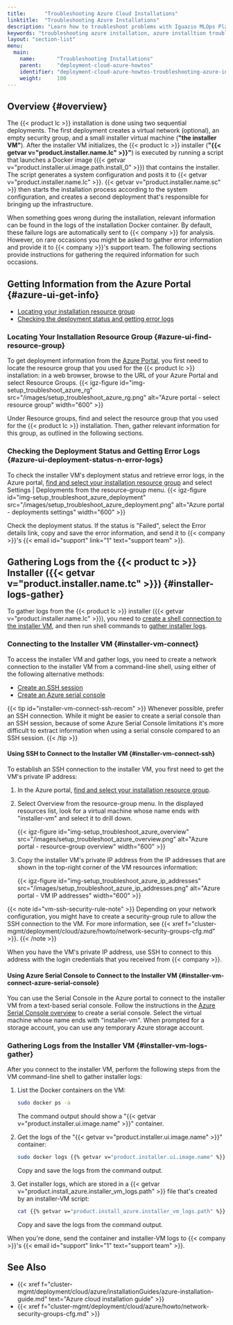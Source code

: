 ```yaml
---
title:      "Troubleshooting Azure Cloud Installations"
linktitle:  "Troubleshooting Azure Installations"
description: "Learn how to troubleshoot problems with Iguazio MLOps Platform installations on an Azure cloud."
keywords: "troubleshooting azure installation, azure installtion troubleshooting, azure troubleshooting, azure, troubleshooting"
layout: "section-list"
menu:
  main:
    name:       "Troubleshooting Installations"
    parent:     "deployment-cloud-azure-howtos"
    identifier: "deployment-cloud-azure-howtos-troubleshooting-azure-install"
    weight:     100
---
```


<!-- //////////////////////////////////////// -->
## Overview {#overview}

The {{< product lc >}} installation is done using two sequential deployments.
The first deployment creates a virtual network (optional), an empty security group, and a small installer virtual machine (**"the installer VM"**).
After the installer VM initializes, the {{< product lc >}} installer (**"{{< getvar v="product.installer.name.lc" >}}"**) is executed by running a script that launches a Docker image (<path>{{< getvar v="product.installer.ui.image.path.install_0" >}}</path>) that contains the installer.
The script generates a system configuration and posts it to {{< getvar v="product.installer.name.lc" >}}.
{{< getvar v="product.installer.name.sc" >}} then starts the installation process according to the system configuration, and creates a second deployment that's responsible for bringing up the infrastructure.

When something goes wrong during the installation, relevant information can be found in the logs of the installation Docker container.
By default, these failure logs are automatically sent to {{< company >}} for analysis.
However, on rare occasions you might be asked to gather error information and provide it to {{< company >}}'s support team.
The following sections provide instructions for gathering the required information for such occasions.

<!-- //////////////////////////////////////// -->
## Getting Information from the Azure Portal {#azure-ui-get-info}

- [Locating your installation resource group](#azure-ui-find-resource-group)
- [Checking the deployment status and getting error logs](#azure-ui-deployment-status-n-error-logs)

<!-- ---------------------------------------- -->
### Locating Your Installation Resource Group {#azure-ui-find-resource-group}

To get deployment information from the [Azure Portal](https://portal.azure.com), you first need to locate the resource group that you used for the {{< product lc >}} installation:
in a web browser, browse to the URL of your Azure Portal and select <gui-label>Resource Groups</gui-label>.
{{< igz-figure id="img-setup_troubleshoot_azure_rg" src="/images/setup_troubleshoot_azure_rg.png" alt="Azure portal - select resource group" width="600" >}}

Under <gui-label>Resource groups</gui-label>, find and select the resource group that you used for the {{< product lc >}} installation.
Then, gather relevant information for this group, as outlined in the following sections.

<!-- ---------------------------------------- -->
### Checking the Deployment Status and Getting Error Logs {#azure-ui-deployment-status-n-error-logs}

To check the installer VM's deployment status and retrieve error logs, in the Azure portal, [find and select your installation resource group](#azure-ui-find-resource-group) and select <gui-label>Settings | Deployments</gui-label> from the resource-group menu.
{{< igz-figure id="img-setup_troubleshoot_azure_deployment" src="/images/setup_troubleshoot_azure_deployment.png" alt="Azure portal - deployments settings" width="600" >}}

Check the deployment status.
If the status is "Failed", select the <gui-label>Error details</gui-label> link, copy and save the error information, and send it to {{< company >}}'s {{< email id="support" link="1" text="support team" >}}.

<!-- //////////////////////////////////////// -->
## Gathering Logs from the {{< product tc >}} Installer ({{< getvar v="product.installer.name.tc" >}}) {#installer-logs-gather}

To gather logs from the {{< product lc >}} installer ({{< getvar v="product.installer.name.lc" >}}), you need to [create a shell connection to the installer VM](#installer-vm-connect), and then run shell commands to [gather installer logs](#installer-vm-logs-gather).

<!-- ---------------------------------------- -->
### Connecting to the Installer VM {#installer-vm-connect}

To access the installer VM and gather logs, you need to create a network connection to the installer VM from a command-line shell, using either of the following alternative methods:

- [Create an SSH session](#installer-vm-connect-ssh)
- [Create an Azure serial console](#installer-vm-connect-azure-serial-console)

{{< tip id="installer-vm-connect-ssh-recom" >}}
Whenever possible, prefer an SSH connection.
While it might be easier to create a serial console than an SSH session, because of some Azure Serial Console limitations it's more difficult to extract information when using a serial console compared to an SSH session.
{{< /tip >}}

<!-- ======================================== -->
#### Using SSH to Connect to the Installer VM {#installer-vm-connect-ssh}

To establish an SSH connection to the installer VM, you first need to get the VM's private IP address:

1.  In the Azure portal, [find and select your installation resource group](#azure-ui-find-resource-group).
2.  Select <gui-label>Overview</gui-label> from the resource-group menu.
    In the displayed resources list, look for a virtual machine whose name ends with "installer-vm" and select it to drill down. 

    {{< igz-figure id="img-setup_troubleshoot_azure_overview" src="/images/setup_troubleshoot_azure_overview.png" alt="Azure portal - resource-group overview" width="600" >}}
3.  Copy the installer VM's private IP address from the IP addresses that are shown in the top-right corner of the VM resources information:

    {{< igz-figure id="img-setup_troubleshoot_azure_ip_addresses" src="/images/setup_troubleshoot_azure_ip_addresses.png" alt="Azure portal - VM IP addresses" width="600" >}}

{{< note id="vm-ssh-security-rule-note" >}}
Depending on your network configuration, you might have to create a security-group rule to allow the SSH connection to the VM.
For more information, see {{< xref f="cluster-mgmt/deployment/cloud/azure/howto/network-security-groups-cfg.md" >}}.
{{< /note >}}

When you have the VM's private IP address, use SSH to connect to this address with the login credentials that you received from {{< company >}}.

<!-- ======================================== -->
#### Using Azure Serial Console to Connect to the Installer VM {#installer-vm-connect-azure-serial-console}

You can use the Serial Console in the Azure portal to connect to the installer VM from a text-based serial console. 
Follow the instructions in the [Azure Serial Console overview](https://docs.microsoft.com/en-us/azure/virtual-machines/troubleshooting/serial-console-overview) to create a serial console.
Select the virtual machine whose name ends with "installer-vm".
When prompted for a storage account, you can use any temporary Azure storage account.

<!-- ---------------------------------------- -->
### Gathering Logs from the Installer VM {#installer-vm-logs-gather}

After you connect to the installer VM, perform the following steps from the VM command-line shell to gather installer logs:

1.  List the Docker containers on the VM:
    ```sh
    sudo docker ps -a
    ```
    The command output should show a "{{< getvar v="product.installer.ui.image.name" >}}" container.

2.  Get the logs of the "{{< getvar v="product.installer.ui.image.name" >}}" container:
    ```sh
    sudo docker logs {{% getvar v="product.installer.ui.image.name" %}}
    ```
    Copy and save the logs from the command output.

3.  Get installer logs, which are stored in a <path>{{< getvar v="product.install_azure.installer_vm_logs.path" >}}</path> file that's created by an installer-VM script:
    ```sh
    cat {{% getvar v="product.install_azure.installer_vm_logs.path" %}}
    ```
    Copy and save the logs from the command output.

When you're done, send the container and installer-VM logs to {{< company >}}'s {{< email id="support" link="1" text="support team" >}}.

<!-- //////////////////////////////////////// -->
## See Also

- {{< xref f="cluster-mgmt/deployment/cloud/azure/installationGuides/azure-installation-guide.md" text="Azure cloud installation guide" >}}
- {{< xref f="cluster-mgmt/deployment/cloud/azure/howto/network-security-groups-cfg.md" >}}

